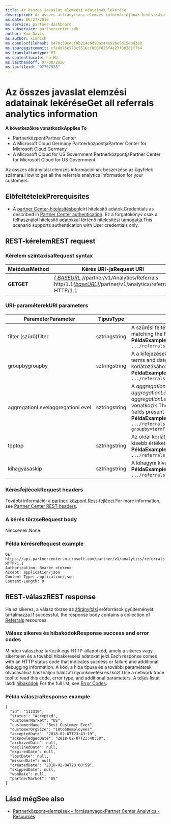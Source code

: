 ```yaml
---
title: Az összes javaslat elemzési adatainak lekérése
description: Az összes átirányítási elemzés információjának beolvasása.
ms.date: 06/27/2018
ms.service: partner-dashboard
ms.subservice: partnercenter-sdk
author: Kim-Davis
ms.author: kimnich
ms.openlocfilehash: b470c59cecf8b214e6d90a244e928e5d15ebd3e0
ms.sourcegitcommit: cfedd76e573c5616cf006f826f4e27f08281f7b4
ms.translationtype: MT
ms.contentlocale: hu-HU
ms.lasthandoff: 07/08/2020
ms.locfileid: "97767928"
---
```

# <a name="get-all-referrals-analytics-information"></a><span data-ttu-id="9b074-103">Az összes javaslat elemzési adatainak lekérése</span><span class="sxs-lookup"><span data-stu-id="9b074-103">Get all referrals analytics information</span></span>

<span data-ttu-id="9b074-104">**A következőkre vonatkozik**</span><span class="sxs-lookup"><span data-stu-id="9b074-104">**Applies To**</span></span>

- <span data-ttu-id="9b074-105">Partnerközpont</span><span class="sxs-lookup"><span data-stu-id="9b074-105">Partner Center</span></span>
- <span data-ttu-id="9b074-106">A Microsoft Cloud Germany Partnerközpontja</span><span class="sxs-lookup"><span data-stu-id="9b074-106">Partner Center for Microsoft Cloud Germany</span></span>
- <span data-ttu-id="9b074-107">A Microsoft Cloud for US Government Partnerközpontja</span><span class="sxs-lookup"><span data-stu-id="9b074-107">Partner Center for Microsoft Cloud for US Government</span></span>

<span data-ttu-id="9b074-108">Az összes átirányítási elemzés információinak beszerzése az ügyfelek számára.</span><span class="sxs-lookup"><span data-stu-id="9b074-108">How to get all the referrals analytics information for your customers.</span></span>

## <a name="prerequisites"></a><span data-ttu-id="9b074-109">Előfeltételek</span><span class="sxs-lookup"><span data-stu-id="9b074-109">Prerequisites</span></span>

- <span data-ttu-id="9b074-110">A [partner Center-hitelesítésben](partner-center-authentication.md)leírt hitelesítő adatok.</span><span class="sxs-lookup"><span data-stu-id="9b074-110">Credentials as described in [Partner Center authentication](partner-center-authentication.md).</span></span> <span data-ttu-id="9b074-111">Ez a forgatókönyv csak a felhasználói hitelesítő adatokkal történő hitelesítést támogatja.</span><span class="sxs-lookup"><span data-stu-id="9b074-111">This scenario supports authentication with User credentials only.</span></span>

## <a name="rest-request"></a><span data-ttu-id="9b074-112">REST-kérelem</span><span class="sxs-lookup"><span data-stu-id="9b074-112">REST request</span></span>

### <a name="request-syntax"></a><span data-ttu-id="9b074-113">Kérelem szintaxisa</span><span class="sxs-lookup"><span data-stu-id="9b074-113">Request syntax</span></span>

| <span data-ttu-id="9b074-114">Metódus</span><span class="sxs-lookup"><span data-stu-id="9b074-114">Method</span></span>  | <span data-ttu-id="9b074-115">Kérés URI-ja</span><span class="sxs-lookup"><span data-stu-id="9b074-115">Request URI</span></span> |
|---------|-------------|
| <span data-ttu-id="9b074-116">**GET**</span><span class="sxs-lookup"><span data-stu-id="9b074-116">**GET**</span></span> | <span data-ttu-id="9b074-117">[*\{ BASEURL \}*](partner-center-rest-urls.md)/partner/v1/Analytics/Referrals http/1.1</span><span class="sxs-lookup"><span data-stu-id="9b074-117">[*\{baseURL\}*](partner-center-rest-urls.md)/partner/v1/analytics/referrals HTTP/1.1</span></span> |

### <a name="uri-parameters"></a><span data-ttu-id="9b074-118">URI-paraméterek</span><span class="sxs-lookup"><span data-stu-id="9b074-118">URI parameters</span></span>

| <span data-ttu-id="9b074-119">Paraméter</span><span class="sxs-lookup"><span data-stu-id="9b074-119">Parameter</span></span> | <span data-ttu-id="9b074-120">Típus</span><span class="sxs-lookup"><span data-stu-id="9b074-120">Type</span></span> | <span data-ttu-id="9b074-121">Leírás</span><span class="sxs-lookup"><span data-stu-id="9b074-121">Description</span></span> |
|-----------|------|-------------|
| <span data-ttu-id="9b074-122">filter (szűrő)</span><span class="sxs-lookup"><span data-stu-id="9b074-122">filter</span></span> | <span data-ttu-id="9b074-123">sztring</span><span class="sxs-lookup"><span data-stu-id="9b074-123">string</span></span> | <span data-ttu-id="9b074-124">A szűrési feltételnek megfelelő adatok visszaadása.</span><span class="sxs-lookup"><span data-stu-id="9b074-124">Returns data matching the filter condition.</span></span></br> <span data-ttu-id="9b074-125">**Példa**</span><span class="sxs-lookup"><span data-stu-id="9b074-125">**Example:**</span></span></br>  `.../referrals?filter=field eq 'value'` |
| <span data-ttu-id="9b074-126">groupby</span><span class="sxs-lookup"><span data-stu-id="9b074-126">groupby</span></span> | <span data-ttu-id="9b074-127">sztring</span><span class="sxs-lookup"><span data-stu-id="9b074-127">string</span></span> | <span data-ttu-id="9b074-128">A a kifejezéseket és a dátumokat is támogatja.</span><span class="sxs-lookup"><span data-stu-id="9b074-128">Supports both terms and dates.</span></span> <span data-ttu-id="9b074-129">Rövidzárlat-logika a gyűjtők számának korlátozásához.</span><span class="sxs-lookup"><span data-stu-id="9b074-129">Short circuit logic to limit the number of buckets.</span></span></br> <span data-ttu-id="9b074-130">**Példa**</span><span class="sxs-lookup"><span data-stu-id="9b074-130">**Example:**</span></span></br>  `.../referrals?groupby=termField1,dateField1,termField2` |
| <span data-ttu-id="9b074-131">aggregationLevel</span><span class="sxs-lookup"><span data-stu-id="9b074-131">aggregationLevel</span></span> | <span data-ttu-id="9b074-132">sztring</span><span class="sxs-lookup"><span data-stu-id="9b074-132">string</span></span> | <span data-ttu-id="9b074-133">A *aggregationLevel* paraméterhez *groupby* szükséges.</span><span class="sxs-lookup"><span data-stu-id="9b074-133">The *aggregationLevel* parameter requires a *groupby*.</span></span> <span data-ttu-id="9b074-134">A *aggregationLevel* paraméter a *groupby* lévő összes Date mezőre vonatkozik.</span><span class="sxs-lookup"><span data-stu-id="9b074-134">The *aggregationLevel* parameter applies to all date fields present in the *groupby*.</span></span></br> <span data-ttu-id="9b074-135">**Példa**</span><span class="sxs-lookup"><span data-stu-id="9b074-135">**Example:**</span></span></br> `.../referrals?groupby=termField1,dateField1,termField2&aggregationLevel=day` |
| <span data-ttu-id="9b074-136">top</span><span class="sxs-lookup"><span data-stu-id="9b074-136">top</span></span> | <span data-ttu-id="9b074-137">sztring</span><span class="sxs-lookup"><span data-stu-id="9b074-137">string</span></span> | <span data-ttu-id="9b074-138">Az oldal korlátja 10000.</span><span class="sxs-lookup"><span data-stu-id="9b074-138">The page limit is 10000.</span></span> <span data-ttu-id="9b074-139">10000-nál kisebb értéket vesz fel.</span><span class="sxs-lookup"><span data-stu-id="9b074-139">Takes any value less than 10000.</span></span></br> <span data-ttu-id="9b074-140">**Példa**</span><span class="sxs-lookup"><span data-stu-id="9b074-140">**Example:**</span></span></br> `.../referrals?top=100`</br> |
| <span data-ttu-id="9b074-141">kihagyása</span><span class="sxs-lookup"><span data-stu-id="9b074-141">skip</span></span> | <span data-ttu-id="9b074-142">sztring</span><span class="sxs-lookup"><span data-stu-id="9b074-142">string</span></span> | <span data-ttu-id="9b074-143">A kihagyni kívánt sorok száma.</span><span class="sxs-lookup"><span data-stu-id="9b074-143">Number of rows to skip.</span></span></br> <span data-ttu-id="9b074-144">**Példa**</span><span class="sxs-lookup"><span data-stu-id="9b074-144">**Example:**</span></span></br>  `.../referrals?top=100&skip=100` |

### <a name="request-headers"></a><span data-ttu-id="9b074-145">Kérésfejlécek</span><span class="sxs-lookup"><span data-stu-id="9b074-145">Request headers</span></span>

<span data-ttu-id="9b074-146">További információ: a [partneri központ Rest-fejlécei](headers.md).</span><span class="sxs-lookup"><span data-stu-id="9b074-146">For more information, see [Partner Center REST headers](headers.md).</span></span>

### <a name="request-body"></a><span data-ttu-id="9b074-147">A kérés törzse</span><span class="sxs-lookup"><span data-stu-id="9b074-147">Request body</span></span>

<span data-ttu-id="9b074-148">Nincsenek.</span><span class="sxs-lookup"><span data-stu-id="9b074-148">None.</span></span>

### <a name="request-example"></a><span data-ttu-id="9b074-149">Példa kérésre</span><span class="sxs-lookup"><span data-stu-id="9b074-149">Request example</span></span>

```http
GET https://api.partnercenter.microsoft.com/partner/v1/analytics/referrals HTTP/1.1
Authorization: Bearer <token>
Accept: application/json
Content-Type: application/json
Content-Length: 0
```

## <a name="rest-response"></a><span data-ttu-id="9b074-150">REST-válasz</span><span class="sxs-lookup"><span data-stu-id="9b074-150">REST response</span></span>

<span data-ttu-id="9b074-151">Ha ez sikeres, a válasz törzse az [átirányítási](partner-center-analytics-resources.md#referrals-resource) erőforrások gyűjteményét tartalmazza.</span><span class="sxs-lookup"><span data-stu-id="9b074-151">If successful, the response body contains a collection of [Referrals](partner-center-analytics-resources.md#referrals-resource) resources.</span></span>

### <a name="response-success-and-error-codes"></a><span data-ttu-id="9b074-152">Válasz sikeres és hibakódok</span><span class="sxs-lookup"><span data-stu-id="9b074-152">Response success and error codes</span></span>

<span data-ttu-id="9b074-153">Minden válaszhoz tartozik egy HTTP-állapotkód, amely a sikeres vagy sikertelen és a további hibakeresési adatokat jelzi.</span><span class="sxs-lookup"><span data-stu-id="9b074-153">Each response comes with an HTTP status code that indicates success or failure and additional debugging information.</span></span> <span data-ttu-id="9b074-154">A kód, a hiba típusa és a további paraméterek olvasásához használjon hálózati nyomkövetési eszközt.</span><span class="sxs-lookup"><span data-stu-id="9b074-154">Use a network trace tool to read this code, error type, and additional parameters.</span></span> <span data-ttu-id="9b074-155">A teljes listát lásd: [hibakódok](error-codes.md).</span><span class="sxs-lookup"><span data-stu-id="9b074-155">For the full list, see [Error Codes](error-codes.md).</span></span>

### <a name="response-example"></a><span data-ttu-id="9b074-156">Példa válaszra</span><span class="sxs-lookup"><span data-stu-id="9b074-156">Response example</span></span>

```http
{
  "id": "112310",
  "status": "Accepted",
  "customerMarket": "US",
  "customerName": "Best Customer Ever",
  "customerOrgSize": "10to50employees",
  "acceptedDate": "2018-02-07T23:43:19",
  "acknowledgedDate": "2018-02-07T23:40:50",
  "archivedDate": null,
  "declinedDate": null,
  "expiredDate": null,
  "lostDate": null,
  "missedDate": null,
  "createdDate": "2018-02-04T23:08:59",
  "skippedDate": null,
  "wonDate": null,
  "partnerMarket": "US"
}
```

## <a name="see-also"></a><span data-ttu-id="9b074-157">Lásd még</span><span class="sxs-lookup"><span data-stu-id="9b074-157">See also</span></span>

- [<span data-ttu-id="9b074-158">Partnerközpont-elemzések – forrásanyagok</span><span class="sxs-lookup"><span data-stu-id="9b074-158">Partner Center Analytics - Resources</span></span>](partner-center-analytics-resources.md)
